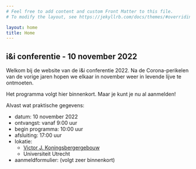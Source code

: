 ```yaml
---
# Feel free to add content and custom Front Matter to this file.
# To modify the layout, see https://jekyllrb.com/docs/themes/#overriding-theme-defaults

layout: home
title: Home
---
```


## i&i conferentie - 10 november 2022

Welkom bij de website van de i&i conferentie 2022. 
Na de Corona-perikelen van de vorige jaren hopen we elkaar 
in november weer in levende lijve te ontmoeten.

Het programma volgt hier binnenkort. Maar je kunt je nu al aanmelden!

Alvast wat praktische gegevens:

* datum: 10 november 2022
* ontvangst: vanaf 9:00 uur 
* begin programma: 10:00 uur 
* afsluiting: 17:00 uur
* lokatie:
    * [Victor J. Koningsbergergebouw](https://www.uu.nl/victor-j-koningsbergergebouw)
    * Universiteit Utrecht
* aanmeldformulier: (volgt zeer binnenkort)
